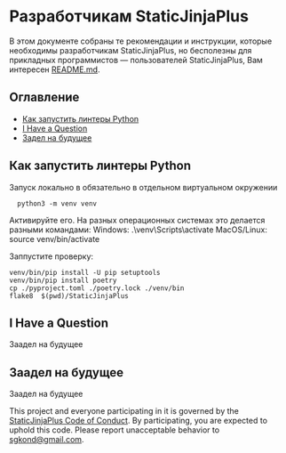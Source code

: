 <!-- omit in toc -->
# Разработчикам StaticJinjaPlus

В этом документе собраны те рекомендации и инструкции, которые необходимы разработчикам StaticJinjaPlus, но бесполезны для прикладных программистов — пользователей StaticJinjaPlus, Вам интересен [README.md](https://github.com/MrDave/StaticJinjaPlus/blob/main/README.md).


<!-- omit in toc -->
## Оглавление

- [Как запустить линтеры Python](#Как-запустить-линтеры-Python)
- [I Have a Question](#i-have-a-question)
- [Задел на будущее](#Задел-на-будущее)
 


## Как запустить линтеры Python
  Запуск локально в обязательно в отдельном виртуальном окружении

```
  python3 -m venv venv
```
  
Активируйте его. На разных операционных системах это делается разными командами:
Windows: .\venv\Scripts\activate
MacOS/Linux: source venv/bin/activate

Заппустите проверку:
```
venv/bin/pip install -U pip setuptools
venv/bin/pip install poetry
cp ./pyproject.toml ./poetry.lock ./venv/bin
flake8  $(pwd)/StaticJinjaPlus
```



## I Have a Question
  Заадел на будущее


## Заадел на будущее
  Заадел на будущее


This project and everyone participating in it is governed by the
[StaticJinjaPlus Code of Conduct](https://github.com/SGKespace/StaticJinjaPlusblob/master/CODE_OF_CONDUCT.md).
By participating, you are expected to uphold this code. Please report unacceptable behavior
to <sgkond@gmail.com>.
  
